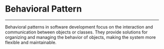# Behavioral Pattern

---

Behavioral patterns in software development focus on the interaction and communication between objects or classes. They provide solutions for organizing and managing the behavior of objects, making the system more flexible and maintainable.